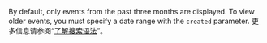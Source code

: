 By default, only events from the past three months are displayed. To view older events, you must specify a date range with the `created` parameter. 更多信息请参阅“[了解搜索语法](/search-github/getting-started-with-searching-on-github/understanding-the-search-syntax#query-for-dates)”。
